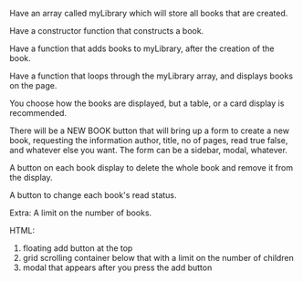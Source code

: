 
Have an array called myLibrary which will store all books that are created.

Have a constructor function that constructs a book.

Have a function that adds books to myLibrary, after the creation of the book.

Have a function that loops through the myLibrary array, and displays books on the page.

You choose how the books are displayed, but a table, or a card display is recommended.

There will be a NEW BOOK button that will bring up a form to create a new book, requesting the information 
author, title, no of pages, read true false, and whatever else you want. The form can be a sidebar, modal, whatever.

A button on each book display to delete the whole book and remove it from the display.

A button to change each book's read status.

Extra: A limit on the number of books.


HTML:
1. floating add button at the top
2. grid scrolling container below that with a limit on the number of children
3. modal that appears after you press the add button



